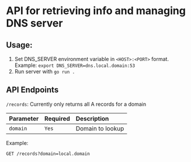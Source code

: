 # API for retrieving info and managing DNS server

## Usage:
1. Set DNS_SERVER environment variable in `<HOST>:<PORT>` format. Example: `export DNS_SERVER=dns.local.domain:53`
2. Run server with `go run .`

## API Endpoints
`/records`: Currently only returns all A records for a domain

| Parameter | Required | Description |
| :--- | :--- | :--- |
| `domain` | `Yes` | Domain to lookup |

Example:
```http
GET /records?domain=local.domain
```
